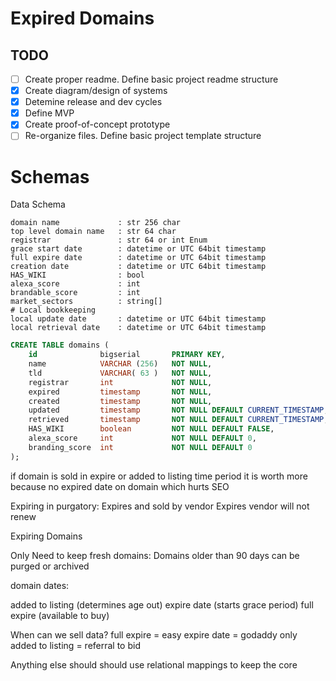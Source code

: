 # Expired Domains

## TODO 
- [ ] Create proper readme. Define basic project readme structure
- [x] Create diagram/design of systems 
- [x] Detemine release and dev cycles
- [x] Define MVP 
- [x] Create proof-of-concept prototype
- [ ] Re-organize files. Define basic project template structure

# Schemas
Data Schema
```
domain name             : str 256 char
top level domain name   : str 64 char
registrar               : str 64 or int Enum   
grace start date        : datetime or UTC 64bit timestamp 
full expire date        : datetime or UTC 64bit timestamp 
creation date           : datetime or UTC 64bit timestamp 
HAS_WIKI                : bool
alexa_score             : int
brandable_score         : int
market_sectors          : string[]
# Local bookkeeping
local update date       : datetime or UTC 64bit timestamp 
local retrieval date    : datetime or UTC 64bit timestamp 
```

```SQL
CREATE TABLE domains (
    id              bigserial       PRIMARY KEY,
    name            VARCHAR (256)   NOT NULL,
    tld             VARCHAR( 63 )   NOT NULL,
    registrar       int             NOT NULL,
    expired         timestamp       NOT NULL,
    created         timestamp       NOT NULL,
    updated         timestamp       NOT NULL DEFAULT CURRENT_TIMESTAMP,
    retrieved       timestamp       NOT NULL DEFAULT CURRENT_TIMESTAMP,
    HAS_WIKI        boolean         NOT NULL DEFAULT FALSE,
    alexa_score     int             NOT NULL DEFAULT 0,
    branding_score  int             NOT NULL DEFAULT 0
);
```

if domain is sold in expire or added to listing time period it is worth more because no expired date on domain which hurts SEO

Expiring in purgatory:
    Expires and sold by vendor
    Expires vendor will not renew

Expiring Domains

Only Need to keep fresh domains: 
    Domains older than 90 days can be purged or archived

domain dates:

added to listing (determines age out)
expire date (starts grace period)
full expire (available to buy)

When can we sell data?
full expire = easy
expire date = godaddy only
added to listing = referral to bid 

Anything else should should use relational mappings to keep the core 


